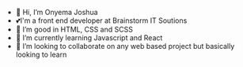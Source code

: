 - 👋 Hi, I’m Onyema Joshua
- 💕I'm a front end developer at Brainstorm IT Soutions
- 👀 I’m good  in HTML, CSS and SCSS
- 🌱 I’m currently learning Javascript and React
- 💞️ I’m looking to collaborate on any web based project but basically looking to learn


<!---
the-officialjosh/the-officialjosh is a ✨ special ✨ repository because its `README.md` (this file) appears on your GitHub profile.
You can click the Preview link to take a look at your changes.
--->
